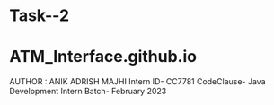# Task--2
# ATM_Interface.github.io
AUTHOR : ANIK ADRISH MAJHI
Intern ID- CC7781
CodeClause- Java Development Intern
Batch- February 2023
